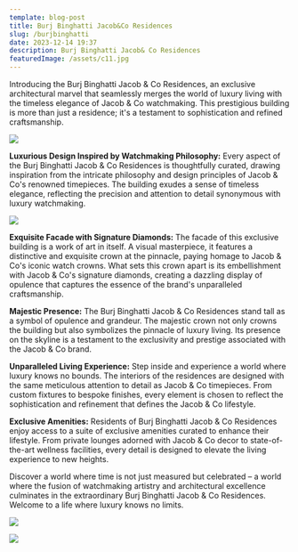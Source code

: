 ```yaml
---
template: blog-post
title: Burj Binghatti Jacob&Co Residences
slug: /burjbinghatti
date: 2023-12-14 19:37
description: Burj Binghatti Jacob& Co Residences
featuredImage: /assets/c11.jpg
---
```

<!--StartFragment-->

Introducing the Burj Binghatti Jacob & Co Residences, an exclusive architectural marvel that seamlessly merges the world of luxury living with the timeless elegance of Jacob & Co watchmaking. This prestigious building is more than just a residence; it's a testament to sophistication and refined craftsmanship.

![](/assets/c10.jpg)

**Luxurious Design Inspired by Watchmaking Philosophy:** Every aspect of the Burj Binghatti Jacob & Co Residences is thoughtfully curated, drawing inspiration from the intricate philosophy and design principles of Jacob & Co's renowned timepieces. The building exudes a sense of timeless elegance, reflecting the precision and attention to detail synonymous with luxury watchmaking.

![](/assets/230727_binghatti_jacobco_view02_halfres.jpg)

**Exquisite Facade with Signature Diamonds:** The facade of this exclusive building is a work of art in itself. A visual masterpiece, it features a distinctive and exquisite crown at the pinnacle, paying homage to Jacob & Co's iconic watch crowns. What sets this crown apart is its embellishment with Jacob & Co's signature diamonds, creating a dazzling display of opulence that captures the essence of the brand's unparalleled craftsmanship.

**Majestic Presence:** The Burj Binghatti Jacob & Co Residences stand tall as a symbol of opulence and grandeur. The majestic crown not only crowns the building but also symbolizes the pinnacle of luxury living. Its presence on the skyline is a testament to the exclusivity and prestige associated with the Jacob & Co brand.

**Unparalleled Living Experience:** Step inside and experience a world where luxury knows no bounds. The interiors of the residences are designed with the same meticulous attention to detail as Jacob & Co timepieces. From custom fixtures to bespoke finishes, every element is chosen to reflect the sophistication and refinement that defines the Jacob & Co lifestyle.

**Exclusive Amenities:** Residents of Burj Binghatti Jacob & Co Residences enjoy access to a suite of exclusive amenities curated to enhance their lifestyle. From private lounges adorned with Jacob & Co decor to state-of-the-art wellness facilities, every detail is designed to elevate the living experience to new heights.

Discover a world where time is not just measured but celebrated – a world where the fusion of watchmaking artistry and architectural excellence culminates in the extraordinary Burj Binghatti Jacob & Co Residences. Welcome to a life where luxury knows no limits.

![](/assets/arqui9_230727_binghatti_jacobco_view04_podium_halfres.jpg)

![](/assets/230727_binghatti_jacobco_view03_halfres.jpg)

<!--EndFragment-->